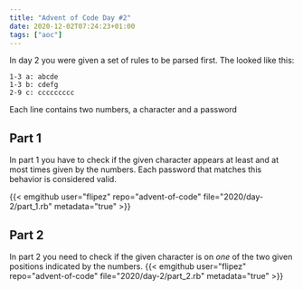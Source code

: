 ```yaml
---
title: "Advent of Code Day #2"
date: 2020-12-02T07:24:23+01:00
tags: ["aoc"]
---
```


In day 2 you were given a set of rules to be parsed first. The looked like this:

```
1-3 a: abcde
1-3 b: cdefg
2-9 c: ccccccccc
```

Each line contains two numbers, a character and a password

## Part 1

In part 1 you have to check if the given character appears at least and at most times given by the numbers.
Each password that matches this behavior is considered valid.

{{< emgithub user="flipez" repo="advent-of-code" file="2020/day-2/part_1.rb" metadata="true" >}}

## Part 2

In part 2 you need to check if the given character is on *one* of the two given positions indicated by the numbers.
{{< emgithub user="flipez" repo="advent-of-code" file="2020/day-2/part_2.rb" metadata="true" >}}